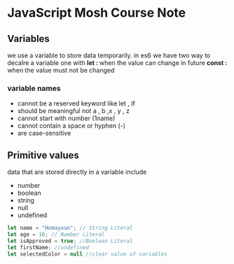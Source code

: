 # JavaScript Mosh Course Note

## Variables

we use a variable to store data temporarily.
in es6 we have two way to decalre a variable one with 
<b>let : </b> when the value can change in future
<b>const : </b> when the value must not be changed

### variable names

- cannot be a reserved keyword like let , if
- should be meaningful not a , b ,x , y , z
- cannot start with number (1name)
- cannot contain a space or hyphen (-)
- are case-sensitive

## Primitive values 
data that are stored directly in a variable include
- number 
- boolean 
- string 
- null 
- undefined

```javascript 
let name = "Homayoun"; // String Literal
let age = 18; // Number Literal
let isApproved = true; //Boolean Literal
let firstName; //undefined
let selectedColor = null //clear value of variables
```